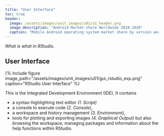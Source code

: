 ```yaml
---
title: "User Interface"
toc: true
header:
  image: /assets/images/unit_images/u01/u1_header.png
  image_description: "Android Market-share Worldwide 2018-2020"
  caption: "Mobile Android operating system market share by version worldwide from 2018 to 2020: [StatCounter](https://gs.statcounter.com/android-version-market-share/mobile/worldwide/#monthly-201907-202001) [via Statista](https://www.statista.com/statistics/921152/mobile-android-version-share-worldwide/)"
---
```

*What is what in RStudio.*
<!--more-->


## User Interface

{% include figure image_path="/assets/images/unit_images/u01/gui_rstudio_exp.png" caption="RStudio User Interface" %}

This is the Integrated Development Environment (IDE). It contains
* a syntax-highlighting text editor *(1. Script)*
* a console to execute code *(2. Console)*,
* a workspace and history management *(3. Environment)*,
* tools for plotting and exporting images *(4. Graphical Output)* but also browsing the workspace, managing packages and information about the help functions within RStudio.






<!--
## Further reading

add some day
-->
